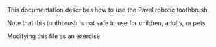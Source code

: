 This documentation describes how to use the Pavel robotic toothbrush.

Note that this toothbrush is not safe to use for children, adults, or pets.

Modifying this file as an exercise
